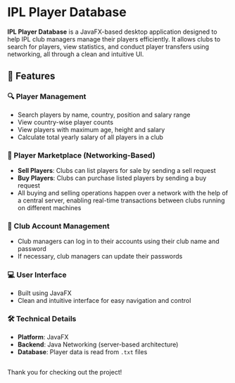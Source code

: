 # IPL Player Database

**IPL Player Database** is a JavaFX-based desktop application designed to help IPL club managers manage their players efficiently. It allows clubs to search for players, view statistics, and conduct player transfers using networking, all through a clean and intuitive UI.
##
## 🌟 Features

### 🔍 Player Management
- Search players by name, country, position and salary range
- View country-wise player counts
- View players with maximum age, height and salary
- Calculate total yearly salary of all players in a club

### 🔁 Player Marketplace (Networking-Based)
- **Sell Players**: Clubs can list players for sale by sending a sell request
- **Buy Players**: Clubs can purchase listed players by sending a buy request
- All buying and selling operations happen over a network with the help of a central server, enabling real-time transactions between clubs running on different machines

### 🔐 Club Account Management
- Club managers can log in to their accounts using their club name and password
- If necessary, club managers can update their passwords 

### 💻 User Interface
- Built using JavaFX
- Clean and intuitive interface for easy navigation and control

### 🛠️ Technical Details
- **Platform**: JavaFX  
- **Backend**: Java Networking (server-based architecture)  
- **Database**: Player data is read from `.txt` files

##

Thank you for checking out the project!
